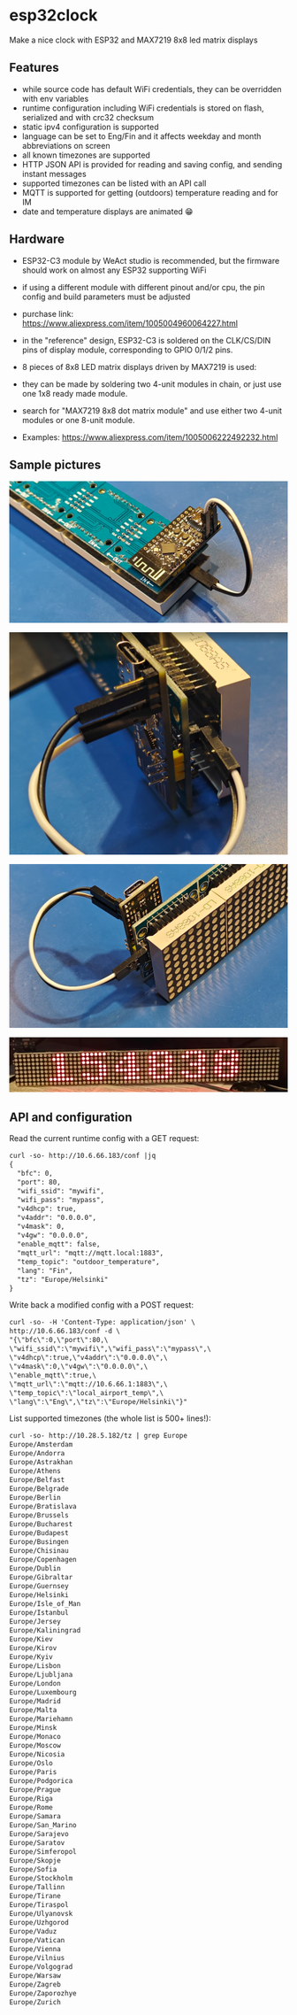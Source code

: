 # esp32clock

Make a nice clock with ESP32 and MAX7219 8x8 led matrix displays

## Features

- while source code has default WiFi credentials, they can be overridden with env variables
- runtime configuration including WiFi credentials is stored on flash, serialized and with crc32 checksum
- static ipv4 configuration is supported
- language can be set to Eng/Fin and it affects weekday and month abbreviations on screen
- all known timezones are supported
- HTTP JSON API is provided for reading and saving config, and sending instant messages
- supported timezones can be listed with an API call
- MQTT is supported for getting (outdoors) temperature reading and for IM
- date and temperature displays are animated :grin:

## Hardware

- ESP32-C3 module by WeAct studio is recommended, but the firmware should work on almost any ESP32 supporting WiFi
- if using a different module with different pinout and/or cpu, the pin config and build parameters must be adjusted
- purchase link: <https://www.aliexpress.com/item/1005004960064227.html>
- in the "reference" design, ESP32-C3 is soldered on the CLK/CS/DIN pins of display module, corresponding to GPIO 0/1/2 pins.
- 8 pieces of 8x8 LED matrix displays driven by MAX7219 is used:

- they can be made by soldering two 4-unit modules in chain, or just use one 1x8 ready made module.
- search for "MAX7219 8x8 dot matrix module" and use either two 4-unit modules or one 8-unit module.
- Examples: <https://www.aliexpress.com/item/1005006222492232.html>

## Sample pictures

![pic1](https://raw.githubusercontent.com/sjm42/esp32clock/master/pics/pic1.png)

![pic2](https://raw.githubusercontent.com/sjm42/esp32clock/master/pics/pic2.png)

![pic3](https://raw.githubusercontent.com/sjm42/esp32clock/master/pics/pic3.png)

![pic4](https://raw.githubusercontent.com/sjm42/esp32clock/master/pics/pic4.png)

## API and configuration

Read the current runtime config with a GET request:

```text
curl -so- http://10.6.66.183/conf |jq
{
  "bfc": 0,
  "port": 80,
  "wifi_ssid": "mywifi",
  "wifi_pass": "mypass",
  "v4dhcp": true,
  "v4addr": "0.0.0.0",
  "v4mask": 0,
  "v4gw": "0.0.0.0",
  "enable_mqtt": false,
  "mqtt_url": "mqtt://mqtt.local:1883",
  "temp_topic": "outdoor_temperature",
  "lang": "Fin",
  "tz": "Europe/Helsinki"
}
```

Write back a modified config with a POST request:

```text
curl -so- -H 'Content-Type: application/json' \
http://10.6.66.183/conf -d \
"{\"bfc\":0,\"port\":80,\
\"wifi_ssid\":\"mywifi\",\"wifi_pass\":\"mypass\",\
\"v4dhcp\":true,\"v4addr\":\"0.0.0.0\",\
\"v4mask\":0,\"v4gw\":\"0.0.0.0\",\
\"enable_mqtt\":true,\
\"mqtt_url\":\"mqtt://10.6.66.1:1883\",\
\"temp_topic\":\"local_airport_temp\",\
\"lang\":\"Eng\",\"tz\":\"Europe/Helsinki\"}"

```

List supported timezones (the whole list is 500+ lines!):

```text
curl -so- http://10.28.5.182/tz | grep Europe
Europe/Amsterdam
Europe/Andorra
Europe/Astrakhan
Europe/Athens
Europe/Belfast
Europe/Belgrade
Europe/Berlin
Europe/Bratislava
Europe/Brussels
Europe/Bucharest
Europe/Budapest
Europe/Busingen
Europe/Chisinau
Europe/Copenhagen
Europe/Dublin
Europe/Gibraltar
Europe/Guernsey
Europe/Helsinki
Europe/Isle_of_Man
Europe/Istanbul
Europe/Jersey
Europe/Kaliningrad
Europe/Kiev
Europe/Kirov
Europe/Kyiv
Europe/Lisbon
Europe/Ljubljana
Europe/London
Europe/Luxembourg
Europe/Madrid
Europe/Malta
Europe/Mariehamn
Europe/Minsk
Europe/Monaco
Europe/Moscow
Europe/Nicosia
Europe/Oslo
Europe/Paris
Europe/Podgorica
Europe/Prague
Europe/Riga
Europe/Rome
Europe/Samara
Europe/San_Marino
Europe/Sarajevo
Europe/Saratov
Europe/Simferopol
Europe/Skopje
Europe/Sofia
Europe/Stockholm
Europe/Tallinn
Europe/Tirane
Europe/Tiraspol
Europe/Ulyanovsk
Europe/Uzhgorod
Europe/Vaduz
Europe/Vatican
Europe/Vienna
Europe/Vilnius
Europe/Volgograd
Europe/Warsaw
Europe/Zagreb
Europe/Zaporozhye
Europe/Zurich

```
